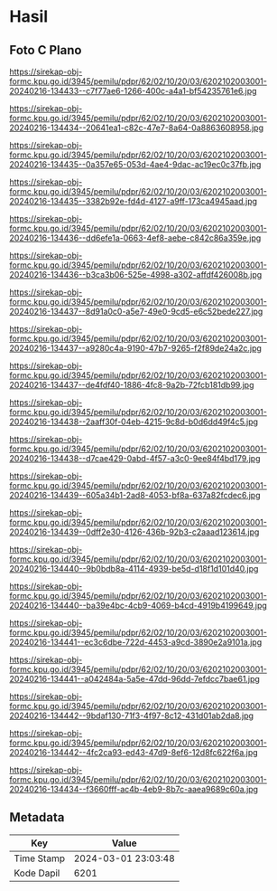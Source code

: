 # Hasil

## Foto C Plano

https://sirekap-obj-formc.kpu.go.id/3945/pemilu/pdpr/62/02/10/20/03/6202102003001-20240216-134433--c7f77ae6-1266-400c-a4a1-bf54235761e6.jpg

https://sirekap-obj-formc.kpu.go.id/3945/pemilu/pdpr/62/02/10/20/03/6202102003001-20240216-134434--20641ea1-c82c-47e7-8a64-0a8863608958.jpg

https://sirekap-obj-formc.kpu.go.id/3945/pemilu/pdpr/62/02/10/20/03/6202102003001-20240216-134435--0a357e65-053d-4ae4-9dac-ac19ec0c37fb.jpg

https://sirekap-obj-formc.kpu.go.id/3945/pemilu/pdpr/62/02/10/20/03/6202102003001-20240216-134435--3382b92e-fd4d-4127-a9ff-173ca4945aad.jpg

https://sirekap-obj-formc.kpu.go.id/3945/pemilu/pdpr/62/02/10/20/03/6202102003001-20240216-134436--dd6efe1a-0663-4ef8-aebe-c842c86a359e.jpg

https://sirekap-obj-formc.kpu.go.id/3945/pemilu/pdpr/62/02/10/20/03/6202102003001-20240216-134436--b3ca3b06-525e-4998-a302-affdf426008b.jpg

https://sirekap-obj-formc.kpu.go.id/3945/pemilu/pdpr/62/02/10/20/03/6202102003001-20240216-134437--8d91a0c0-a5e7-49e0-9cd5-e6c52bede227.jpg

https://sirekap-obj-formc.kpu.go.id/3945/pemilu/pdpr/62/02/10/20/03/6202102003001-20240216-134437--a9280c4a-9190-47b7-9265-f2f89de24a2c.jpg

https://sirekap-obj-formc.kpu.go.id/3945/pemilu/pdpr/62/02/10/20/03/6202102003001-20240216-134437--de4fdf40-1886-4fc8-9a2b-72fcb181db99.jpg

https://sirekap-obj-formc.kpu.go.id/3945/pemilu/pdpr/62/02/10/20/03/6202102003001-20240216-134438--2aaff30f-04eb-4215-9c8d-b0d6dd49f4c5.jpg

https://sirekap-obj-formc.kpu.go.id/3945/pemilu/pdpr/62/02/10/20/03/6202102003001-20240216-134438--d7cae429-0abd-4f57-a3c0-9ee84f4bd179.jpg

https://sirekap-obj-formc.kpu.go.id/3945/pemilu/pdpr/62/02/10/20/03/6202102003001-20240216-134439--605a34b1-2ad8-4053-bf8a-637a82fcdec6.jpg

https://sirekap-obj-formc.kpu.go.id/3945/pemilu/pdpr/62/02/10/20/03/6202102003001-20240216-134439--0dff2e30-4126-436b-92b3-c2aaad123614.jpg

https://sirekap-obj-formc.kpu.go.id/3945/pemilu/pdpr/62/02/10/20/03/6202102003001-20240216-134440--9b0bdb8a-4114-4939-be5d-d18f1d101d40.jpg

https://sirekap-obj-formc.kpu.go.id/3945/pemilu/pdpr/62/02/10/20/03/6202102003001-20240216-134440--ba39e4bc-4cb9-4069-b4cd-4919b4199649.jpg

https://sirekap-obj-formc.kpu.go.id/3945/pemilu/pdpr/62/02/10/20/03/6202102003001-20240216-134441--ec3c6dbe-722d-4453-a9cd-3890e2a9101a.jpg

https://sirekap-obj-formc.kpu.go.id/3945/pemilu/pdpr/62/02/10/20/03/6202102003001-20240216-134441--a042484a-5a5e-47dd-96dd-7efdcc7bae61.jpg

https://sirekap-obj-formc.kpu.go.id/3945/pemilu/pdpr/62/02/10/20/03/6202102003001-20240216-134442--9bdaf130-71f3-4f97-8c12-431d01ab2da8.jpg

https://sirekap-obj-formc.kpu.go.id/3945/pemilu/pdpr/62/02/10/20/03/6202102003001-20240216-134442--4fc2ca93-ed43-47d9-8ef6-12d8fc622f6a.jpg

https://sirekap-obj-formc.kpu.go.id/3945/pemilu/pdpr/62/02/10/20/03/6202102003001-20240216-134434--f3660fff-ac4b-4eb9-8b7c-aaea9689c60a.jpg


## Metadata

| Key        | Value               |
| ---------- | ------------------- |
| Time Stamp | 2024-03-01 23:03:48 |
| Kode Dapil | 6201                |



